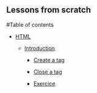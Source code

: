 Lessons from scratch
----

#Table of contents

  + [HTML](./lessons/html/2014-09-10-html-an-introduction.markdown)

    + [Introduction](./html/2010-09-10-html-an-introduction#html__introduction)

      + [Create a tag](./html/2014-09-10-html-an-introduction#html__introduction--createatag)

      + [Close a tag](./html/2014-09-10-html-an-introduction#html__introduction--closeeatag)

      + [Exercice](./html/2014-09-10-html-an-introduction#html__introduction--exercice)



